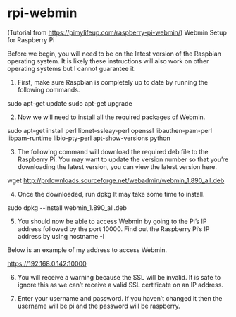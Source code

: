 # rpi-webmin

(Tutorial from https://pimylifeup.com/raspberry-pi-webmin/)
Webmin Setup for Raspberry Pi 

Before we begin, you will need to be on the latest version of the Raspbian operating system. It is likely these instructions will also work on other operating systems but I cannot guarantee it.

1. First, make sure Raspbian is completely up to date by running the following commands.

sudo apt-get update
sudo apt-get upgrade

2. Now we will need to install all the required packages of Webmin.

sudo apt-get install perl libnet-ssleay-perl openssl libauthen-pam-perl libpam-runtime libio-pty-perl apt-show-versions python

3. The following command will download the required deb file to the Raspberry Pi. You may want to update the version number so that you’re downloading the latest version, you can view the latest version here.

wget http://prdownloads.sourceforge.net/webadmin/webmin_1.890_all.deb

4. Once the downloaded, run dpkg It may take some time to install.

sudo dpkg --install webmin_1.890_all.deb

5. You should now be able to access Webmin by going to the Pi’s IP address followed by the port 10000. Find out the Raspberry Pi’s IP address by using hostname -I

Below is an example of my address to access Webmin.

https://192.168.0.142:10000

6. You will receive a warning because the SSL will be invalid. It is safe to ignore this as we can’t receive a valid SSL certificate on an IP address.

7. Enter your username and password. If you haven’t changed it then the username will be pi and the password will be raspberry.
